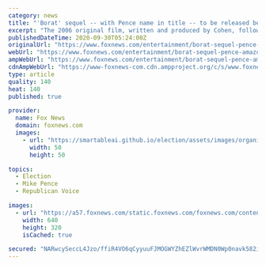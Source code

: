 ```yaml
---
category: news
title: "'Borat' sequel -- with Pence name in title -- to be released before 2020 election by Amazon"
excerpt: "The 2006 original film, written and produced by Cohen, follows the titular character, a Kazakh television personality, as he explores America."
publishedDateTime: 2020-09-30T05:24:00Z
originalUrl: "https://www.foxnews.com/entertainment/borat-sequel-pence-amazon"
webUrl: "https://www.foxnews.com/entertainment/borat-sequel-pence-amazon"
ampWebUrl: "https://www.foxnews.com/entertainment/borat-sequel-pence-amazon.amp"
cdnAmpWebUrl: "https://www-foxnews-com.cdn.ampproject.org/c/s/www.foxnews.com/entertainment/borat-sequel-pence-amazon.amp"
type: article
quality: 140
heat: 140
published: true

provider:
  name: Fox News
  domain: foxnews.com
  images:
    - url: "https://smartableai.github.io/election/assets/images/organizations/foxnews.com-50x50.jpg"
      width: 50
      height: 50

topics:
  - Election
  - Mike Pence
  - Republican Voice

images:
  - url: "https://a57.foxnews.com/static.foxnews.com/foxnews.com/content/uploads/2020/09/640/320/GettyImages-161269464.jpg?ve=1&tl=1"
    width: 640
    height: 320
    isCached: true

secured: "NARwcySeccL4Jzo/ffiR4VO6qCyyuuFJMOGWYZhEZlWvrWMDN0Wp0navk582iMjz7ujZpO6ns82kq24obQOGNKReKp1gjZAsfEq89xaueiFC/Rmyh7kf5SPJNAPXoAjAIgPQdJjtwUp4aTsPKjpgzz8qh3HbdvZa+KSm8rrg2z11JioyEnbw8HPl42K/DY/lm9DPWz77+rOVViCb135v9/VaEvvAGmNifZj8FfnE8wXFCww94hCSeqrauk5ivWOgLJr7qTd7fpcA2P8PM9cSapYts1JFaSF3yo2+5bPAQ1F+fNT72n4c86B49OfmV3c2zWOcikBAQKxXd2ssMa1C5G4128vlh/wPSot67b07aWM=;GBbwde6I1btYN7tpJ6RFhw=="
---
```


